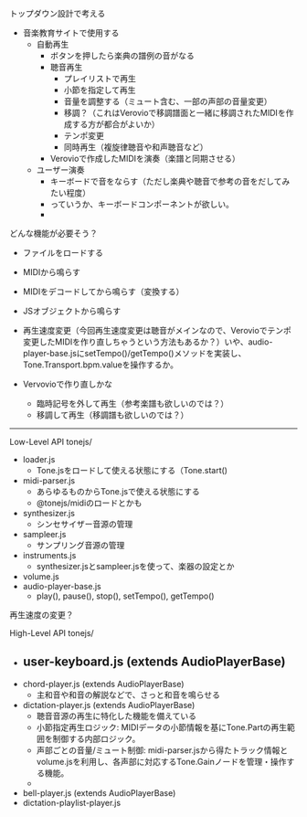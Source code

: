 トップダウン設計で考える
- 音楽教育サイトで使用する
  - 自動再生
    - ボタンを押したら楽典の譜例の音がなる
    - 聴音再生
      - プレイリストで再生
      - 小節を指定して再生
      - 音量を調整する（ミュート含む、一部の声部の音量変更）
      - 移調？（これはVerovioで移調譜面と一緒に移調されたMIDIを作成する方が都合がよいか）
      - テンポ変更
      - 同時再生（複旋律聴音や和声聴音など）
    - Verovioで作成したMIDIを演奏（楽譜と同期させる）
  - ユーザー演奏
    - キーボードで音をならす（ただし楽典や聴音で参考の音をだしてみたい程度）
    - っていうか、キーボードコンポーネントが欲しい。
    - 


どんな機能が必要そう？
- ファイルをロードする
- MIDIから鳴らす
- MIDIをデコードしてから鳴らす（変換する）
- JSオブジェクトから鳴らす

- 再生速度変更（今回再生速度変更は聴音がメインなので、Verovioでテンポ変更したMIDIを作り直しちゃうという方法もあるか？）いや、audio-player-base.jsにsetTempo()/getTempo()メソッドを実装し、Tone.Transport.bpm.valueを操作するか。

- Vervovioで作り直しかな
  - 臨時記号を外して再生（参考楽譜も欲しいのでは？）
  - 移調して再生（移調譜も欲しいのでは？）
---


Low-Level API
tonejs/
- loader.js
  - Tone.jsをロードして使える状態にする（Tone.start()
- midi-parser.js
  - あらゆるものからTone.jsで使える状態にする
  - @tonejs/midiのロードとかも
- synthesizer.js
  - シンセサイザー音源の管理
- sampleer.js
  - サンプリング音源の管理
- instruments.js
  - synthesizer.jsとsampleer.jsを使って、楽器の設定とか
- volume.js
- audio-player-base.js
  - play(), pause(), stop(), setTempo(), getTempo()
    
再生速度の変更？

High-Level API
tonejs/
- user-keyboard.js (extends AudioPlayerBase)
  - 
- chord-player.js (extends AudioPlayerBase)
  - 主和音や和音の解説などで、さっと和音を鳴らせる
- dictation-player.js (extends AudioPlayerBase)
  - 聴音音源の再生に特化した機能を備えている
  - 小節指定再生ロジック: MIDIデータの小節情報を基にTone.Partの再生範囲を制御する内部ロジック。
  - 声部ごとの音量/ミュート制御: midi-parser.jsから得たトラック情報とvolume.jsを利用し、各声部に対応するTone.Gainノードを管理・操作する機能。
  - 
- bell-player.js (extends AudioPlayerBase)
- dictation-playlist-player.js
